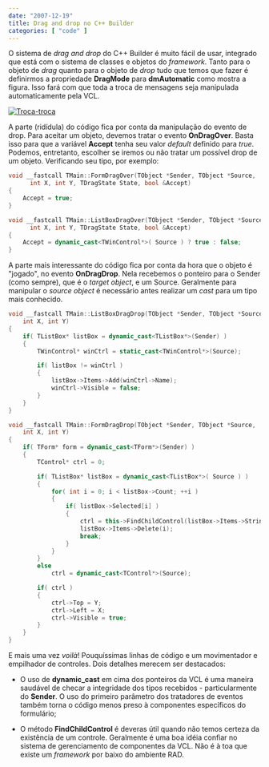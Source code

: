 ```yaml
---
date: "2007-12-19"
title: Drag and drop no C++ Builder
categories: [ "code" ]
---
```

O sistema de _drag and drop_ do C++ Builder é muito fácil de usar, integrado que está com o sistema de classes e objetos do _framework_. Tanto para o objeto de _drag_ quanto para o objeto de _drop_ tudo que temos que fazer é definirmos a propriedade **DragMode** para **dmAutomatic** como mostra a figura. Isso fará com que toda a troca de mensagens seja manipulada automaticamente pela VCL.

[![Troca-troca](http://i.imgur.com/lJTNRc9.gif)](/images/trocatroca.gif)

A parte (ridídula) do código fica por conta da manipulação do evento de drop. Para aceitar um objeto, devemos tratar o evento **OnDragOver**. Basta isso para que a variável **Accept** tenha seu valor _default_ definido para _true_. Podemos, entretanto, escolher se iremos ou não tratar um possível drop de um objeto. Verificando seu tipo, por exemplo:

```cpp
void __fastcall TMain::FormDragOver(TObject *Sender, TObject *Source,
      int X, int Y, TDragState State, bool &Accept)
{
	Accept = true;
}

void __fastcall TMain::ListBoxDragOver(TObject *Sender, TObject *Source,
      int X, int Y, TDragState State, bool &Accept)
{
	Accept = dynamic_cast<TWinControl*>( Source ) ? true : false;
} 

```

A parte mais interessante do código fica por conta da hora que o objeto é "jogado", no evento **OnDragDrop**. Nela recebemos o ponteiro para o Sender (como sempre), que é o _target object_, e um Source. Geralmente para manipular o _source object_ é necessário antes realizar um _cast_ para um tipo mais conhecido.

```cpp
void __fastcall TMain::ListBoxDragDrop(TObject *Sender, TObject *Source, 
	int X, int Y)
{
	if( TListBox* listBox = dynamic_cast<TListBox*>(Sender) )
	{
		TWinControl* winCtrl = static_cast<TWinControl*>(Source);

		if( listBox != winCtrl )
		{
			listBox->Items->Add(winCtrl->Name);
			winCtrl->Visible = false;
		}
	}
}

void __fastcall TMain::FormDragDrop(TObject *Sender, TObject *Source,
	int X, int Y)
{
	if( TForm* form = dynamic_cast<TForm*>(Sender) )
	{
		TControl* ctrl = 0;

		if( TListBox* listBox = dynamic_cast<TListBox*>( Source ) )
		{
			for( int i = 0; i < listBox->Count; ++i )
			{
				if( listBox->Selected[i] )
				{
					ctrl = this->FindChildControl(listBox->Items->Strings[i]);
					listBox->Items->Delete(i);
					break;
				}
			}
		}
		else
			ctrl = dynamic_cast<TControl*>(Source);

		if( ctrl )
		{
			ctrl->Top = Y;
			ctrl->Left = X;
			ctrl->Visible = true;
		}
	}
} 

```

E mais uma vez _voilà_! Pouquíssimas linhas de código e um movimentador e empilhador de controles. Dois detalhes merecem ser destacados:

    
  * O uso de **dynamic_cast** em cima dos ponteiros da VCL é uma maneira saudável de checar a integridade dos tipos recebidos - particularmente do **Sender**. O uso do primeiro parâmetro dos tratadores de eventos também torna o código menos preso à componentes específicos do formulário;

    
  * O método **FindChildControl** é deveras útil quando não temos certeza da existência de um controle. Geralmente é uma boa idéia confiar no sistema de gerenciamento de componentes da VCL. Não é à toa que existe um _framework_ por baixo do ambiente RAD.

